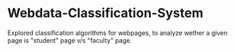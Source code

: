 # Webdata-Classification-System
Explored classification algorithms for webpages, to analyze wether a given page is "student" page v/s "faculty" page.
